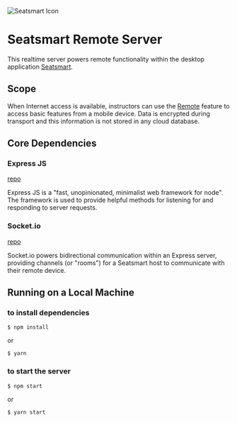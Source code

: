 ![Seatsmart Icon](https://seatsmart.now.sh/img/logo.b38f8b88.svg)

# Seatsmart Remote Server
This realtime server powers remote functionality within the desktop application 
[Seatsmart](https://github.com/thaddeusm/seatsmart-FHSU).  

## Scope
When Internet access is available, instructors can use the 
[Remote](https://github.com/thaddeusm/seatsmart-remote) feature to 
access basic features from a mobile device.  Data is encrypted during transport 
and this information is not stored in any cloud database.

## Core Dependencies
### Express JS
[repo](https://github.com/expressjs/express)

Express JS is a "fast, unopinionated, minimalist web framework for node".  The 
framework is used to provide helpful methods for listening for and responding to 
server requests.

### Socket.io
[repo](https://github.com/socketio/socket.io)

Socket.io powers bidirectional communication within an Express server, providing 
channels (or "rooms") for a Seatsmart host to communicate with their remote 
device.

## Running on a Local Machine
### to install dependencies
```
$ npm install
```
or
```
$ yarn
```

### to start the server
```
$ npm start
```
or
```
$ yarn start
```